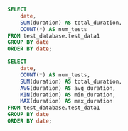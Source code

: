 ```sql table4
SELECT
    date,
    SUM(duration) AS total_duration,
    COUNT(*) AS num_tests
FROM test_database.test_data1
GROUP BY date
ORDER BY date;
```

```sql table5
SELECT
    date,
    COUNT(*) AS num_tests,
    SUM(duration) AS total_duration,
    AVG(duration) AS avg_duration,
    MIN(duration) AS min_duration,
    MAX(duration) AS max_duration
FROM test_database.test_data1
GROUP BY date
ORDER BY date;
```

<LineChart
    data={table4}
    y="total_duration"
    title="Total Duration of Tests by Month"
/>


<BarChart
    data={table5}
    title="Bar Chart"
    x="date"
    y="avg_duration"
    tooltip="module, name, file, doc, message"
/>

<ScatterPlot
    data={table5}  
    title="Scatter Plot"
    x="date"                  
    y="avg_duration"             
    xFmt="date"            
/>

<DataTable 
data={table5}
/>